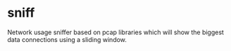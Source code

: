 # sniff
Network usage sniffer based on pcap libraries which will show the biggest data connections using a sliding window.

